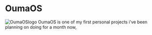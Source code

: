 # OumaOS

![OumaOSlogo](https://user-images.githubusercontent.com/60845519/214992053-05d4c413-d957-4e7f-b7b9-e1dba94aa82b.png)
OumaOS is one of my first personal projects i've been planning on doing for a month now,
